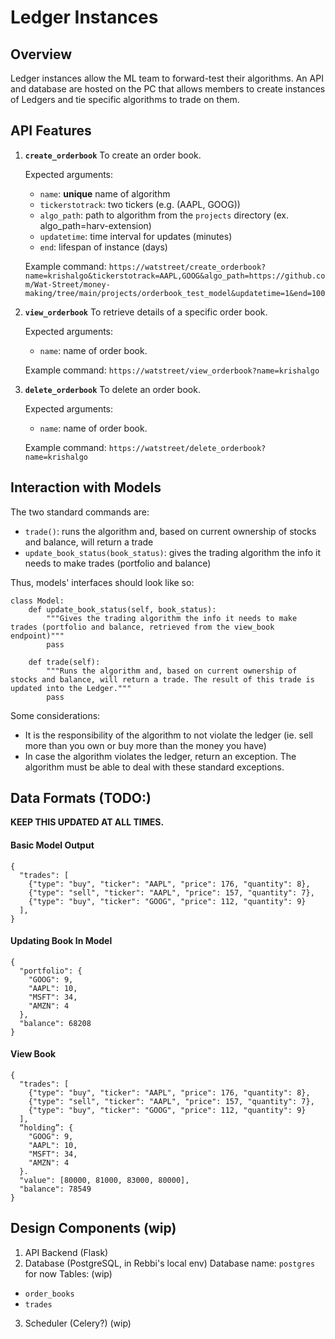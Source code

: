 # Ledger Instances

## Overview
Ledger instances allow the ML team to forward-test their algorithms. An API and database are hosted on the PC that allows members to create instances of Ledgers and tie specific algorithms to trade on them.

## API Features
1. **`create_orderbook`**
    To create an order book.

    Expected arguments:
    - `name`: **unique** name of algorithm
    - `tickerstotrack`: two tickers (e.g. (AAPL, GOOG))
    - `algo_path`: path to algorithm from the `projects` directory (ex. algo_path=harv-extension)
    - `updatetime`: time interval for updates (minutes)
    - `end`: lifespan of instance (days)

    Example command: `https://watstreet/create_orderbook?name=krishalgo&tickerstotrack=AAPL,GOOG&algo_path=https://github.com/Wat-Street/money-making/tree/main/projects/orderbook_test_model&updatetime=1&end=100`

2. **`view_orderbook`**
    To retrieve details of a specific order book.

    Expected arguments:
    - `name`: name of order book.

    Example command: `https://watstreet/view_orderbook?name=krishalgo`

3. **`delete_orderbook`**
    To delete an order book.

    Expected arguments:
    - `name`: name of order book.
  
    Example command: `https://watstreet/delete_orderbook?name=krishalgo`

## Interaction with Models
The two standard commands are:
- `trade()`: runs the algorithm and, based on current ownership of stocks and balance, will return a trade
- `update_book_status(book_status)`: gives the trading algorithm the info it needs to make trades (portfolio and balance)

Thus, models' interfaces should look like so:
```
class Model:
    def update_book_status(self, book_status):
        """Gives the trading algorithm the info it needs to make trades (portfolio and balance, retrieved from the view_book endpoint)"""
        pass

    def trade(self):
        """Runs the algorithm and, based on current ownership of stocks and balance, will return a trade. The result of this trade is updated into the Ledger."""
        pass
```

Some considerations:
- It is the responsibility of the algorithm to not violate the ledger (ie. sell more than you own or buy more than the money you have)
- In case the algorithm violates the ledger, return an exception. The algorithm must be able to deal with these standard exceptions. 


## Data Formats (TODO:)
**KEEP THIS UPDATED AT ALL TIMES.** 
#### Basic Model Output
```
{
  "trades": [
    {"type": "buy", "ticker": "AAPL", "price": 176, "quantity": 8},
    {"type": "sell", "ticker": "AAPL", "price": 157, "quantity": 7},
    {"type": "buy", "ticker": "GOOG", "price": 112, "quantity": 9}
  ],
}
```
#### Updating Book In Model
```
{
  "portfolio": {
    "GOOG": 9,
    "AAPL": 10,
    "MSFT": 34,
    "AMZN": 4
  },
  "balance": 68208
}

```

#### View Book
```
{
  "trades": [
    {"type": "buy", "ticker": "AAPL", "price": 176, "quantity": 8},
    {"type": "sell", "ticker": "AAPL", "price": 157, "quantity": 7},
    {"type": "buy", "ticker": "GOOG", "price": 112, "quantity": 9}
  ],
  “holding”: {
    "GOOG": 9,
    "AAPL": 10,
    "MSFT": 34,
    "AMZN": 4
  }.
  "value": [80000, 81000, 83000, 80000],
  "balance": 78549
}
```

## Design Components (wip)
1. API Backend (Flask)
2. Database (PostgreSQL, in Rebbi's local env)
Database name: `postgres` for now
Tables: (wip)
- `order_books`
- `trades`
3. Scheduler (Celery?) (wip)






